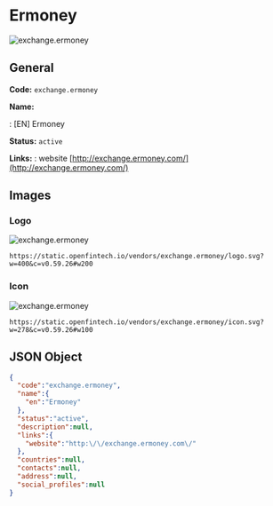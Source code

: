 
# Ermoney 
![exchange.ermoney](https://static.openfintech.io/vendors/exchange.ermoney/logo.svg?w=400&c=v0.59.26#w200)  

## General 
 
**Code:** `exchange.ermoney` 
 
**Name:** 
 
:	[EN] Ermoney 
 
**Status:** `active` 
 
**Links:** 
: website [http://exchange.ermoney.com/](http://exchange.ermoney.com/) 
 

## Images 

### Logo 
 
![exchange.ermoney](https://static.openfintech.io/vendors/exchange.ermoney/logo.svg?w=400&c=v0.59.26#w200)  

```
https://static.openfintech.io/vendors/exchange.ermoney/logo.svg?w=400&c=v0.59.26#w200
```  

### Icon 
 
![exchange.ermoney](https://static.openfintech.io/vendors/exchange.ermoney/icon.svg?w=278&c=v0.59.26#w100)  

```
https://static.openfintech.io/vendors/exchange.ermoney/icon.svg?w=278&c=v0.59.26#w100
```  

## JSON Object 

```json
{
  "code":"exchange.ermoney",
  "name":{
    "en":"Ermoney"
  },
  "status":"active",
  "description":null,
  "links":{
    "website":"http:\/\/exchange.ermoney.com\/"
  },
  "countries":null,
  "contacts":null,
  "address":null,
  "social_profiles":null
}
```  

